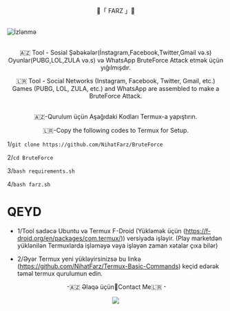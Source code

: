 <p align="center">
   🔱「 FARZ 」🔱
 <br>
 <br>
 
![İzlənmə](https://visitor-badge.laobi.icu/badge?page_id=nihatfarz.BruteForce)
 <br>
 <br>  
  
  
<p align="center">  
🇦🇿 Tool - Sosial Şəbəkələr(İnstagram,Facebook,Twitter,Gmail və.s) Oyunlar(PUBG,LOL,ZULA və.s) və WhatsApp BruteForce Attack etmək üçün yığılmışdır. 
<p align="center">  
🇱🇷 Tool - Social Networks (Instagram, Facebook, Twitter, Gmail, etc.) Games (PUBG, LOL, ZULA, etc.) and WhatsApp are assembled to make a BruteForce Attack.  
 <br>
 <br>   
  
<p align="center"> 
🇦🇿-Qurulum üçün Aşağıdaki Kodları Termux-a yapıştırın.
<p align="center">
🇱🇷-Copy the following codes to Termux for Setup. 
<br>

 1/`git clone https://github.com/NihatFarz/BruteForce`
  
 2/`cd BruteForce`
  
 3/`bash requirements.sh`
  
 4/`bash farz.sh`
  
  
  
  
# QEYD
  
* 1/Tool sadəcə Ubuntu və Termux F-Droid (Yükləmək üçün (https://f-droid.org/en/packages/com.termux/)) versiyada işləyir.
                                (Play marketdən yüklənilən Termuxlarda işləməyə vəya işləyən zaman xətalar çıxa bilər)
    <br>

* 2/Əyər Termux yeni yükləyirsinizsə bu linkə (https://github.com/NihatFarz/Termux-Basic-Commands) keçid edərək təməl termux qurulumun edin.
    <br>
  
  
 
  
 <p align="center">
⠐🇦🇿 Əlaqə üçün🔳Contact Me🇱🇷⠐
<p align="center">
<a href="https://telegram.me/nihatfarz"><img src="https://img.shields.io/badge/Telegram-2CA5E0?style=for-the-badge&logo=telegram&logoColor=white" />
